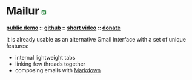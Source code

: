 # Mailur [![RSS](../rss.png)](feed.xml)

**[public demo][] :: [github][] :: [short video][] :: [donate][]**

[public demo]: http://mail.pusto.org
[github]: https://github.com/naspeh/mailur/
[short video]: https://vimeo.com/145416826
[donate]: https://www.patreon.com/naspeh

It is already usable as an alternative Gmail interface with a set of unique features:
- internal lightweight tabs
- linking few threads together
- composing emails with [Markdown][]

[Markdown]: https://daringfireball.net/projects/markdown/syntax

<div class="napokaz"
    data-box-width="7"
    data-picasa-user="naspeh"
    data-picasa-album="Pusto"
    data-picasa-filter="mailur">
</div>
